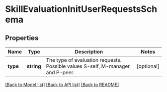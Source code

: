 # SkillEvaluationInitUserRequestsSchema

## Properties
Name | Type | Description | Notes
------------ | ------------- | ------------- | -------------
**type** | **string** | The type of evaluation requests. Possible values S-self, M-manager and P-peer. | [optional] 

[[Back to Model list]](../README.md#documentation-for-models) [[Back to API list]](../README.md#documentation-for-api-endpoints) [[Back to README]](../README.md)


